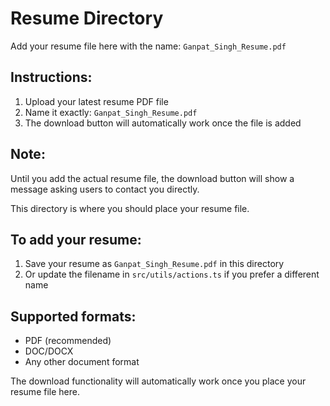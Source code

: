 # Resume Directory

Add your resume file here with the name: `Ganpat_Singh_Resume.pdf`

## Instructions:
1. Upload your latest resume PDF file
2. Name it exactly: `Ganpat_Singh_Resume.pdf`
3. The download button will automatically work once the file is added

## Note:
Until you add the actual resume file, the download button will show a message asking users to contact you directly.

This directory is where you should place your resume file.

## To add your resume:

1. Save your resume as `Ganpat_Singh_Resume.pdf` in this directory
2. Or update the filename in `src/utils/actions.ts` if you prefer a different name

## Supported formats:
- PDF (recommended)
- DOC/DOCX
- Any other document format

The download functionality will automatically work once you place your resume file here.
